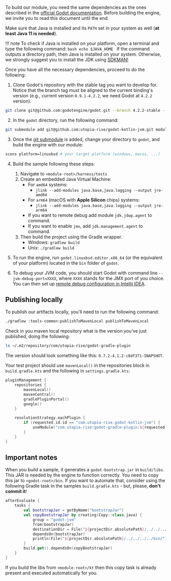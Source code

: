 To build our module, you need the same dependencies as the ones described in the
[official Godot documentation](https://docs.godotengine.org/en/stable/development/compiling/index.html).
Before building the engine, we invite you to read this document until the end.

Make sure that Java is installed and its `PATH` set in your system as well (**at least Java 11 is needed**).

!!! note
    To check if Java is installed on your platform, open a terminal and type the following command:
    ```bash
    echo $JAVA_HOME
    ```
    If the command outputs a directory path, then Java is installed on your system. Otherwise, we strongly suggest you
    to install the JDK using [SDKMAN!](https://sdkman.io/)

Once you have all the necessary dependencies, proceed to do the following:

1. Clone Godot's repository with the stable tag you want to develop for. Notice that the branch tag must be
aligned to the current binding's version (e.g., current version `0.9.1-4.2.2`, we need Godot at `4.2.2` version).

```bash
git clone git@github.com:godotengine/godot.git --branch 4.2.2-stable --recursive
```

2. In the `godot` directory, run the following command:
```bash
git submodule add git@github.com:utopia-rise/godot-kotlin-jvm.git modules/kotlin_jvm
```

3. Once the [git submodule](https://git-scm.com/book/en/v2/Git-Tools-Submodules) is added, change your directory to `godot`, and build the engine with our module:
```bash
scons platform=linuxbsd # your target platform (windows, macos, ...)
```

4. Build the sample following these steps:
    1. Navigate to `<module-root>/harness/tests`
    2. Create an embedded Java Virtual Machine:
        - For `amd64` systems:
          - `jlink --add-modules java.base,java.logging --output jre-amd64`
        - For `arm64` (macOS with **Apple Silicon** chips) systems:
          - `jlink --add-modules java.base,java.logging --output jre-arm64`
        - If you want to remote debug add module `jdk.jdwp.agent` to command.
        - If you want to enable `jmx`, add `jdk.management.agent` to command.
    3. Then build the project using the Gradle wrapper.
        - Windows: `gradlew build`
        - Unix: `./gradlew build`

5. To run the engine, run `godot.linuxbsd.editor.x86_64` (or the equivalent of your platform) located in the `bin` folder of `godot`.

6. To debug your JVM code, you should start Godot with command line `--jvm-debug-port=XXXX`, where `XXXX`
stands for the JMX port of you choice.
You can then set up [remote debug configuration in Intellij IDEA](https://www.jetbrains.com/help/idea/tutorial-remote-debug.html).


## Publishing locally

To publish our artifacts locally, you'll need to run the following command:
```bash
./gradlew :tools-common:publishToMavenLocal publishToMavenLocal
```

Check in you maven local repository what is the version you've just published, doing the following:

```bash
ls ~/.m2/repository/com/utopia-rise/godot-gradle-plugin
```

The version should look something like this: `0.7.2-4.1.2-c8df371-SNAPSHOT`.

Your test project should use `mavenLocal()` in the repositories block in `build.gradle.kts` and the following in `settings.gradle.kts`:

```kotlin
pluginManagement {
    repositories {
        mavenLocal()
        mavenCentral()
        gradlePluginPortal()
        google()
    }

    resolutionStrategy.eachPlugin {
        if (requested.id.id == "com.utopia-rise.godot-kotlin-jvm") {
            useModule("com.utopia-rise:godot-gradle-plugin:${requested.version}")
        }
    }
}
```

## Important notes

When you build a sample, it generates a `godot-bootstrap.jar` in `build/libs`.
This JAR is needed by the engine to function correctly. You need to copy this jar to `<godot-root>/bin`.
If you want to automate that, consider using the following Gradle task in the samples `build.gradle.kts` - but, please,
**don't commit it**!

```kt
afterEvaluate {
    tasks {
        val bootstrapJar = getByName("bootstrapJar")
        val copyBootstrapJar by creating(Copy::class.java) {
            group = "godot-jvm"
            from(bootstrapJar)
            destinationDir = File("${projectDir.absolutePath}/../../../../bin/")
            dependsOn(bootstrapJar)
            println(File("${projectDir.absolutePath}/../../../../bin/").absolutePath)
        }
        build.get().dependsOn(copyBootstrapJar)
    }
}
```

If you build the libs from `<module-root>/kt` then this copy task is already present and executed automatically for you.
